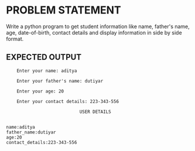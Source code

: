 # PROBLEM STATEMENT

Write a python program to get student information like name, father's name, age, date-of-birth, contact details and display information in side by side format.

## EXPECTED OUTPUT

    
        Enter your name: aditya

        Enter your father's name: dutiyar

        Enter your age: 20

        Enter your contact details: 223-343-556

                                USER DETAILS


    name:aditya
    father_name:dutiyar
    age:20
    contact_details:223-343-556